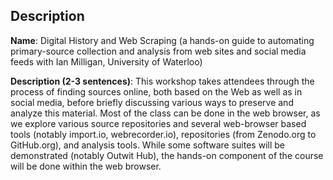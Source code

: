 ## Description

**Name**: Digital History and Web Scraping (a hands-on guide to automating primary-source collection and analysis from web sites and social media feeds with Ian Milligan, University of Waterloo)

**Description (2-3 sentences)**: This workshop takes attendees through the process of finding sources online, both based on the Web as well as in social media, before briefly discussing various ways to preserve and analyze this material. Most of the class can be done in the web browser, as we explore various source repositories and several web-browser based tools (notably import.io, webrecorder.io), repositories (from Zenodo.org to GitHub.org), and analysis tools. While some software suites will be demonstrated (notably Outwit Hub), the hands-on component of the course will be done within the web browser.